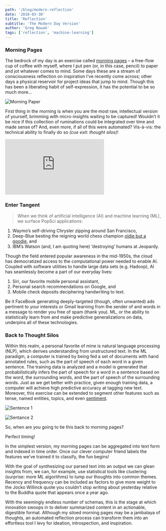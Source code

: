 ```yaml
---
path: '/blog/modern-reflection'
date: '2018-03-30'
title: 'Reflection'
subtitle: 'The Modern Day Version'
author: 'Greg Nowak'
tags: ['reflection', 'machine-learning']
---
```


### Morning Pages

The bedrock of my day is an exercise called [morning pages](https://tim.blog/2015/01/15/morning-pages/) – a free-flow cup of coffee with myself, where I put pen (or, in this case, pencil) to paper and jot whatever comes to mind. Some days these are a stream of consciousness reflection on inspiration I’ve recently come across; other days a physical reservoir for project ideas that jump to mind. Though this has been a liberating habit of self-expression, it has the potential to be so much more…

![Morning Paper](https://storage.googleapis.com/hex-blog-assets/morning-paper.png)

First thing in the morning is when you are the most raw, intellectual version of yourself, brimming with micro-insights waiting to be captured! Wouldn’t it be nice if this collection of ruminations could be integrated over time and made sense of? And, even more, if all of this were automated? Vis-à-vis: the technical ability to finally do so _(cue exit: thought silos)_!

<iframe src="https://player.vimeo.com/video/86912300?byline=0&portrait=0" width="320" height="180" frameborder="0" webkitallowfullscreen mozallowfullscreen allowfullscreen></iframe>

### Enter Tangent

> When we think of artificial intelligence (AI) and machine learning (ML), we surface PopSci applications:

1. Waymo’s self-driving Chrysler zipping around San Francisco,
2. Deep-Blue besting the reigning world chess champion [oldie but a goodie](http://www.espn.com/video/clip?id=11694550), and
3. IBM’s Watson (and, I am quoting here) ‘destroying’ humans at Jeopardy.

Though the field entered popular awareness in the mid-1950s, the cloud has democratized access to the computational power needed to enable AI. Coupled with software utilities to handle large data sets (e.g. Hadoop), AI has seamlessly become a part of our everyday lives:

1. Siri, our favorite mobile personal assistant,
2. Personal search recommendations on Google, and
3. Mobile check deposits deciphering handwriting to text.

Be it FaceBook generating deeply-targeted (though, often unwanted) ads pertinent to your interests or Gmail learning from the sender of and words in a message to render you free of spam (thank you). ML, or the ability to statistically learn from and make predictive generalizations on data, underpins all of these technologies.

### Back to Thought Silos

Within this realm, a personal favorite of mine is natural language processing (NLP), which derives understanding from unstructured text. In the ML paradigm, a computer is trained by being fed a set of documents with hand annotated rules, such as the part of speech of each word in a given sentence. The training data is analyzed and a model is generated that probabilistically infers the part of speech for a word in a sentence based on the word, the surrounding words, and the part of speech of the surrounding words. Just as we get better with practice, given enough training data, a computer will achieve high predictive accuracy at tagging new text. Moreover, this exercise can be extended to segment other features such as tense, named entities, topics, and even [sentiment](https://en.wikipedia.org/wiki/Sentiment_analysis).

![Sentence 1](https://storage.googleapis.com/hex-blog-assets/syntax-1.png)

![Sentance 2](https://storage.googleapis.com/hex-blog-assets/syntax-2.png)

So, when are you going to tie this back to morning pages?

Perfect timing!

In the simplest version, my morning pages can be aggregated into text form and indexed in time order. Once our clever computer friend labels the features we’ve trained it to classify, the fun begins!

With the goal of synthesizing our parsed text into an output we can glean insights from, we can, for example, use statistical tools like clustering (surprise: more ML algorithms) to lump our thoughts into common themes. Recency and frequency can be included as factors to give more weight to the Jocko Willinck quote you couldn’t stop writing about yesterday relative to the Buddha quote that appears once a year ago.

With the seemingly endless number of schemas, this is the stage at which innovation swoops in to deliver summarized content in an actionable, digestible format. Although my siloed morning pages may be a jambalaya of thoughts, an automated reflection process can transform them into an effortless tool I levy for ideation, introspection, and inspiration.
